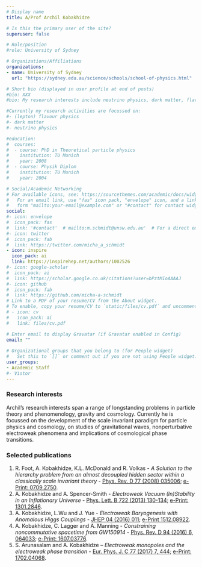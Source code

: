 ```yaml
---
# Display name
title: A/Prof Archil Kobakhidze 

# Is this the primary user of the site?
superuser: false

# Role/position
#role: University of Sydney

# Organizations/Affiliations
organizations:
- name: University of Sydney
  url: "https://sydney.edu.au/science/schools/school-of-physics.html"

# Short bio (displayed in user profile at end of posts)
#bio: XXX
#bio: My research interests include neutrino physics, dark matter, flavour physics and in general physics beyond the Standard Model.

#Currently my research activities are focussed on:
#- (lepton) flavour physics
#- dark matter
#- neutrino physics

#education:
#  courses:
#  - course: PhD in Theoretical particle physics
#    institution: TU Munich
#    year: 2008
#  - course: Physik Diplom
#    institution: TU Munich
#    year: 2004

# Social/Academic Networking
# For available icons, see: https://sourcethemes.com/academic/docs/widgets/#icons
#   For an email link, use "fas" icon pack, "envelope" icon, and a link in the
#   form "mailto:your-email@example.com" or "#contact" for contact widget.
social:
#- icon: envelope
#  icon_pack: fas
#  link: '#contact'  # mailto:m.schmidt@unsw.edu.au'  # For a direct email link, use "mailto:test@example.org". #contact
#- icon: twitter
#  icon_pack: fab
#  link: https://twitter.com/micha_a_schmidt
- icon: inspire
  icon_pack: ai
  link: https://inspirehep.net/authors/1002526
#- icon: google-scholar
#  icon_pack: ai
#  link: https://scholar.google.co.uk/citations?user=bPztMIoAAAAJ
#- icon: github
#  icon_pack: fab
#  link: https://github.com/micha-a-schmidt
# Link to a PDF of your resume/CV from the About widget.
# To enable, copy your resume/CV to `static/files/cv.pdf` and uncomment the lines below.  
# - icon: cv
#   icon_pack: ai
#   link: files/cv.pdf

# Enter email to display Gravatar (if Gravatar enabled in Config)
email: ""
  
# Organizational groups that you belong to (for People widget)
#   Set this to `[]` or comment out if you are not using People widget.  
user_groups:
- Academic Staff
#- Vistor
---
```


### Research interests
Archil’s research interests span a range of longstanding problems in particle theory and phenomenology, gravity and cosmology. Currently he is focussed on the development of the scale invariant paradigm for particle physics and cosmology, on studies of gravitational waves, nonperturbative electroweak phenomena and implications of cosmological phase transitions.

### Selected publications

1. R. Foot, A. Kobakhidze, K.L. McDonald and R. Volkas - *A Solution to the hierarchy problem from an almost decoupled hidden sector within a classically scale invariant theory* - [Phys. Rev. D 77 (2008) 035006](https://journals.aps.org/prd/abstract/10.1103/PhysRevD.77.035006); [e-Print: 0709.2750](https://arxiv.org/abs/0709.2750).
2. A. Kobakhidze and A. Spencer-Smith - *Electroweak Vacuum (In)Stability in an Inflationary Universe* - [Phys. Lett. B 722 (2013) 130-134](https://www.sciencedirect.com/science/article/abs/pii/S037026931300292X?via%3Dihub); [e-Print: 1301.2846](https://arxiv.org/abs/1301.2846).
3. A. Kobakhidze, L.Wu and J. Yue - *Electroweak Baryogenesis with Anomalous Higgs Couplings* - [JHEP 04 (2016) 011](https://link.springer.com/article/10.1007%2FJHEP04%282016%29011); [e-Print 1512.08922](https://arxiv.org/abs/1512.08922).
4. A. Kobakhidze, C. Lagger and A. Manning - *Constraining noncommutative spacetime from GW150914* - [Phys. Rev. D 94 (2016) 6, 064033](https://journals.aps.org/prd/abstract/10.1103/PhysRevD.94.064033); [e-Print: 1607.03776](https://arxiv.org/abs/1607.03776).
5. S. Arunasalam and A. Kobakhidze – *Electroweak monopoles and the electroweak phase transition* - [Eur. Phys. J. C 77 (2017) 7, 444](https://link.springer.com/article/10.1140%2Fepjc%2Fs10052-017-4999-y); [e-Print: 1702.04068](https://arxiv.org/abs/1702.04068).
